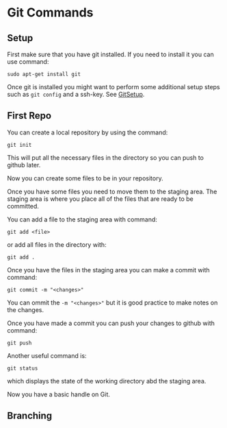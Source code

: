 # Git Commands
## Setup
First make sure that you have git installed. If you need to install it you can use command:

```sudo apt-get install git```

Once git is installed you might want to perform some additional setup steps such as `git config` and a ssh-key. See [GitSetup](https://github.com/albertgarcia7149/Learning-Vim).

## First Repo
You can create a local repository by using the command:

```git init```

This will put all the necessary files in the directory so you can push to github later.

Now you can create some files to be in your repository.

Once you have some files you need to move them to the staging area. The staging area is where you place all of the files that are ready to be committed. 

You can add a file to the staging area with command:

```git add <file>```

or add all files in the directory with:

```git add .```

Once you have the files in the staging area you can make a commit with command:

```git commit -m "<changes>"```

You can ommit the `-m "<changes>"` but it is good practice to make notes on the changes.

Once you have made a commit you can push your changes to github with command:

```git push```

Another useful command is:

```git status```


which displays the state of the working directory abd the staging area.


Now you have a basic handle on Git.

## Branching
